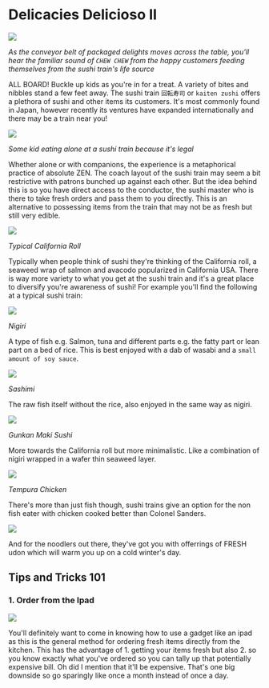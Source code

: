 # Delicacies Delicioso II

<img src="https://whatsonblog.melbourne.vic.gov.au/wp-content/uploads/2019/08/IMG_0958.jpg"/>

*As the conveyor belt of packaged delights moves across the table, you'll hear the familiar sound of `CHEW CHEW` from the happy customers feeding themselves from the sushi train's life source*

ALL BOARD! Buckle up kids as you're in for a treat. A variety of bites and nibbles stand a few feet away. The sushi train `回転寿司` or `kaiten zushi` offers a plethora of sushi and other items its customers. It's most commonly found in Japan, however recently its ventures have expanded internationally and there may be a train near you!

<img src="https://www.weekendnotes.com/im/000/08/hero-sushi-canberra-act-sushi-sushi-train-restuara21.jpg"/>

*Some kid eating alone at a sushi train because it's legal*

Whether alone or with companions, the experience is a metaphorical practice of absolute ZEN. The coach layout of the sushi train may seem a bit restrictive with patrons bunched up against each other. But the idea behind this is so you have direct access to the conductor, the sushi master who is there to take fresh orders and pass them to you directly. This is an alternative to possessing items from the train that may not be as fresh but still very edible.

<img src="https://www.wholesomeyum.com/wp-content/uploads/2017/10/wholesomeyum-keto-low-carb-sushi-rolls-recipe-without-rice-healthy-5-ingredients-2.jpg"/>

*Typical California Roll*

Typically when people think of sushi they're thinking of the California roll, a seaweed wrap of salmon and avacodo popularized in California USA. There is way more variety to what you get at the sushi train and it's a great place to diversify you're awareness of sushi! For example you'll find the following at a typical sushi train:

<img src="https://cdn.tasteatlas.com/images/dishes/7ff89cab5d8a436c8612e86980fea3ff.jpg?w=600&h=450"/>

*Nigiri*

A type of fish e.g. Salmon, tuna and different parts e.g. the fatty part or lean part on a bed of rice. This is best enjoyed with a dab of wasabi and a `small amount of soy sauce`. 

<img src="https://images.immediate.co.uk/production/volatile/sites/30/2020/02/sashimi-c123df7.jpg?quality=90&resize=960,872"/>

*Sashimi*

The raw fish itself without the rice, also enjoyed in the same way as nigiri.


<img src="https://cookingwithdog.com/wp-content/uploads/2019/09/gunkanmaki-00.jpg"/>

*Gunkan Maki Sushi*

More towards the California roll but more minimalistic. Like a combination of nigiri wrapped in a wafer thin seaweed layer.

<img src="https://getoutwithkids.com.au/wp-content/uploads/2019/09/Sushi-Train-6.jpg"/>

*Tempura Chicken*

There's more than just fish though, sushi trains give an option for the non fish eater with chicken cooked better than Colonel Sanders.

<img src="https://www.justonecookbook.com/wp-content/uploads/2015/11/Niku-Udon-500x375.jpg"/>

And for the noodlers out there, they've got you with offerrings of FRESH udon which will warm you up on a cold winter's day.

## Tips and Tricks 101

### 1. Order from the Ipad

<img src="https://media-cdn.tripadvisor.com/media/photo-s/14/eb/f3/5d/ipad-ordering-system.jpg"/>

You'll definitely want to come in knowing how to use a gadget like an ipad as this is the general method for ordering fresh items directly from the kitchen. This has the advantage of 1. getting your items fresh but also 2. so you know exactly what you've ordered so you can tally up that potentially expensive bill. Oh did I mention that it'll be expensive. That's one big downside so go sparingly like once a month instead of once a day. 

